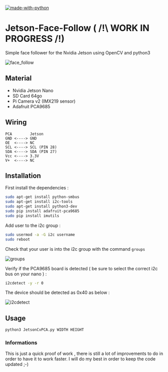 [![made-with-python](https://img.shields.io/badge/Made%20with-Python-1f425f.svg)](https://www.python.org/)

# Jetson-Face-Follow ( /!\ WORK IN PROGRESS /!\) 
Simple face follower for the Nvidia Jetson using OpenCV and python3

![face_follow](https://user-images.githubusercontent.com/36542615/60295454-013a9680-9924-11e9-9129-40982a8e7d27.png)

## Material 

* Nvidia Jetson Nano 
* SD Card 64go 
* Pi Camera v2 (IMX219 sensor)
* Adafruit PCA9685

## Wiring
```
PCA        Jetson
GND <----> GND
OE  <----> NC
SCL <----> SCL (PIN 28)
SDA <----> SDA (PIN 27)
Vcc <----> 3.3V
V+  <----> NC
```

## Installation

First install the dependencies : 
```bash
sudo apt-get install python-smbus
sudo apt-get install i2c-tools
sudo apt-get install python3-dev
sudo pip install adafruit-pca9685
sudo pip install imutils
```
Add user to the i2c group : 

```bash
sudo usermod -a -G i2c username
sudo reboot
```

Check that your user is into the i2c group with the command `groups`

![groups](https://user-images.githubusercontent.com/36542615/60292686-fb41b700-991d-11e9-84a7-5543681a7f13.png)

Verify if the PCA9685 board is detected ( be sure to select the correct i2c bus on your nano ) :
```bash
i2cdetect -y -r 0
```
The device should be detected as 0x40 as below : 

![i2cdetect](https://user-images.githubusercontent.com/36542615/60295542-478ff580-9924-11e9-876b-ab71701c178f.png)

## Usage 

```bash
python3 JetsonCvPCA.py WIDTH HEIGHT 
```
### Informations

This is just a quick proof of work , there is still a lot of improvements to do in order to have it to work faster.
I will do my best in order to keep the code updated ;-) 
